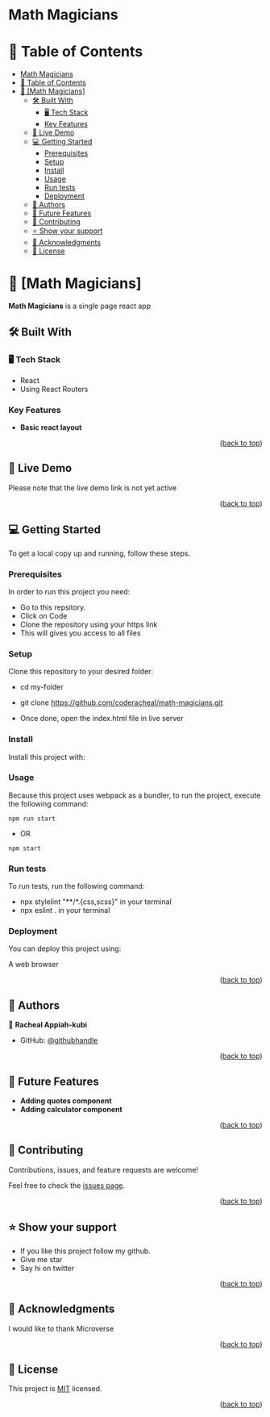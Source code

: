 # Math Magicians
# 📗 Table of Contents

- [Math Magicians](#math-magicians)
- [📗 Table of Contents](#-table-of-contents)
- [📖 \[Math Magicians\] ](#-math-magicians-)
  - [🛠 Built With ](#-built-with-)
    - [🖥️ Tech Stack ](#️-tech-stack-)
    - [Key Features ](#key-features-)
  - [🚀 Live Demo ](#-live-demo-)
  - [💻 Getting Started ](#-getting-started-)
    - [Prerequisites](#prerequisites)
    - [Setup](#setup)
    - [Install](#install)
    - [Usage](#usage)
    - [Run tests](#run-tests)
    - [Deployment](#deployment)
  - [👥 Authors ](#-authors-)
  - [🔭 Future Features ](#-future-features-)
  - [🤝 Contributing ](#-contributing-)
  - [⭐️ Show your support ](#️-show-your-support-)
  - [🙏 Acknowledgments ](#-acknowledgments-)
  - [📝 License ](#-license-)


# 📖 [Math Magicians] <a name="about-project"></a>


**Math Magicians** is a single page react app

## 🛠 Built With <a name="HTML"></a>

### 🖥️ Tech Stack <a name="CSS"></a>

- React
- Using React Routers



### Key Features <a name="Mobile Version of Portfolio"></a>

- **Basic react layout**


<p align="right">(<a href="#readme-top">back to top</a>)</p>


## 🚀 Live Demo <a name="live-demo"></a>


<!-- - [Live Demo Link]() -->

Please note that the live demo link is not yet active

<p align="right">(<a href="#readme-top">back to top</a>)</p>


## 💻 Getting Started <a name="getting-started"></a>

To get a local copy up and running, follow these steps.

### Prerequisites

In order to run this project you need:

- Go to this repsitory.
- Click on Code
- Clone the repository using your https link
- This will gives you access to all files



### Setup

Clone this repository to your desired folder:

 - cd my-folder

 - git clone https://github.com/coderacheal/math-magicians.git

 - Once done, open the index.html file in live server



### Install

Install this project with:

 

### Usage

Because this project uses webpack as a bundler, to run the project, execute the following command:

  <code>npm run start</code> 
- OR
  
<code>npm start</code> 




### Run tests

To run tests, run the following command:

 - npx stylelint "**/*.{css,scss}" in your terminal
 - npx eslint . in your terminal



### Deployment

You can deploy this project using:

A web browser

<p align="right">(<a href="#readme-top">back to top</a>)</p>



## 👥 Authors <a name="authors"></a>



👤 **Racheal Appiah-kubi**

- GitHub: [@githubhandle](https://github.com/coderacheal)



<p align="right">(<a href="#readme-top">back to top</a>)</p>



## 🔭 Future Features <a name="future-features"></a>

- **Adding quotes component**
- **Adding calculator component**


<p align="right">(<a href="#readme-top">back to top</a>)</p>



## 🤝 Contributing <a name="contributing"></a>

Contributions, issues, and feature requests are welcome!

Feel free to check the [issues page](../../issues/).

<p align="right">(<a href="#readme-top">back to top</a>)</p>



## ⭐️ Show your support <a name="support"></a>



- If you like this project follow my github. 
- Give me star
- Say hi on twitter

<p align="right">(<a href="#readme-top">back to top</a>)</p>



## 🙏 Acknowledgments <a name="acknowledgements"></a>


I would like to thank Microverse

<p align="right">(<a href="#readme-top">back to top</a>)</p>




## 📝 License <a name="license"></a>

This project is [MIT](./LICENSE) licensed.

<p align="right">(<a href="#readme-top">back to top</a>)</p>

